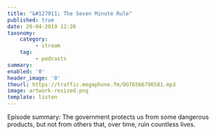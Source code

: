 ```yaml
---
title: "&#127911; The Seven Minute Rule"
published: true
date: 20-04-2019 12:20
taxonomy:
    category:
         - stream
    tag:
         - podcasts
summary:
enabled: '0'
header_image: '0'
theurl: https://traffic.megaphone.fm/DGT6566796581.mp3
image: artwork-resized.png
template: listen
---
```

 
Episode summary: The government protects us from some dangerous products, but not from others that, over time, ruin countless lives.
